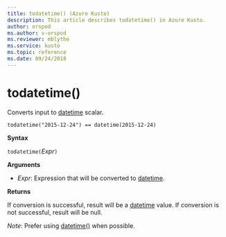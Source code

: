 ```yaml
---
title: todatetime() (Azure Kusto)
description: This article describes todatetime() in Azure Kusto.
author: orspod
ms.author: v-orspod
ms.reviewer: mblythe
ms.service: kusto
ms.topic: reference
ms.date: 09/24/2018
---
```

# todatetime()

Converts input to [datetime](./scalar-data-types/datetime.md) scalar.

    todatetime("2015-12-24") == datetime(2015-12-24)

**Syntax**

`todatetime(`*Expr*`)`

**Arguments**

* *Expr*: Expression that will be converted to [datetime](./scalar-data-types/datetime.md). 

**Returns**

If conversion is successful, result will be a [datetime](./scalar-data-types/datetime.md) value.
If conversion is not successful, result will be null.
 
*Note*: Prefer using [datetime()](./scalar-data-types/datetime.md) when possible.